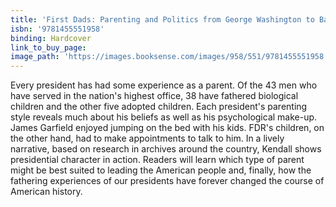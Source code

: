 ```yaml
---
title: 'First Dads: Parenting and Politics from George Washington to Barack Obama'
isbn: '9781455551958'
binding: Hardcover
link_to_buy_page:
image_path: 'https://images.booksense.com/images/958/551/9781455551958.jpg'
---
```



Every president has had some experience as a parent. Of the 43 men who have served in the nation's highest office, 38 have fathered biological children and the other five adopted children. Each president's parenting style reveals much about his beliefs as well as his psychological make-up. James Garfield enjoyed jumping on the bed with his kids. FDR's children, on the other hand, had to make appointments to talk to him. In a lively narrative, based on research in archives around the country, Kendall shows presidential character in action. Readers will learn which type of parent might be best suited to leading the American people and, finally, how the fathering experiences of our presidents have forever changed the course of American history.